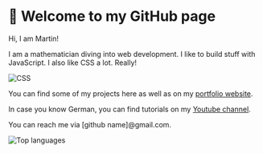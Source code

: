 # :wave: Welcome to my GitHub page

Hi, I am Martin!

I am a mathematician diving into web development. I like to build stuff with JavaScript. I also like CSS a lot. Really!

![CSS](http://2.bp.blogspot.com/-41v6n3Vaf5s/UeRN_XJ0keI/AAAAAAAAN2Y/YxIHhddGiaw/s1600/css.gif)

You can find some of my projects here as well as on my [portfolio website](https://scriptraccoon.dev).

In case you know German, you can find tutorials on my [Youtube channel](https://www.youtube.com/c/ScriptRaccoon).

You can reach me via [github name]@gmail.com.

![Top languages](https://github-readme-stats.vercel.app/api/top-langs/?username=ScriptRaccoon&langs_count=10)
